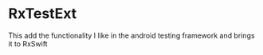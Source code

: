 # RxTestExt
This add the functionality I like in the android testing framework and brings it to RxSwift

